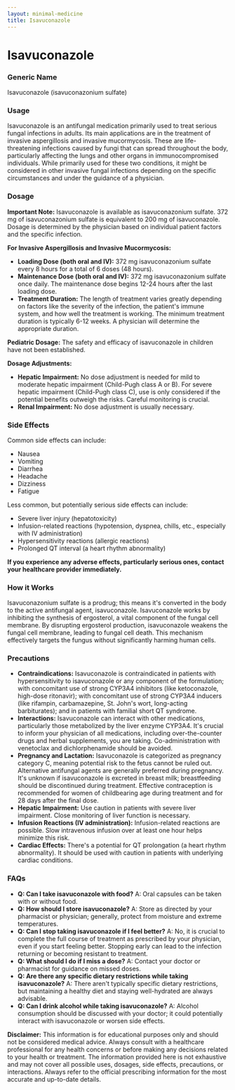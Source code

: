 ```yaml
---
layout: minimal-medicine
title: Isavuconazole
---
```


# Isavuconazole
### Generic Name
Isavuconazole (isavuconazonium sulfate)

### Usage
Isavuconazole is an antifungal medication primarily used to treat serious fungal infections in adults.  Its main applications are in the treatment of invasive aspergillosis and invasive mucormycosis.  These are life-threatening infections caused by fungi that can spread throughout the body, particularly affecting the lungs and other organs in immunocompromised individuals. While primarily used for these two conditions, it might be considered in other invasive fungal infections depending on the specific circumstances and under the guidance of a physician.


### Dosage
**Important Note:** Isavuconazole is available as isavuconazonium sulfate. 372 mg of isavuconazonium sulfate is equivalent to 200 mg of isavuconazole.  Dosage is determined by the physician based on individual patient factors and the specific infection.

**For Invasive Aspergillosis and Invasive Mucormycosis:**

* **Loading Dose (both oral and IV):** 372 mg isavuconazonium sulfate every 8 hours for a total of 6 doses (48 hours).
* **Maintenance Dose (both oral and IV):** 372 mg isavuconazonium sulfate once daily. The maintenance dose begins 12-24 hours after the last loading dose.
* **Treatment Duration:** The length of treatment varies greatly depending on factors like the severity of the infection, the patient's immune system, and how well the treatment is working.  The minimum treatment duration is typically 6-12 weeks.  A physician will determine the appropriate duration.

**Pediatric Dosage:** The safety and efficacy of isavuconazole in children have not been established.


**Dosage Adjustments:**

* **Hepatic Impairment:**  No dose adjustment is needed for mild to moderate hepatic impairment (Child-Pugh class A or B).  For severe hepatic impairment (Child-Pugh class C), use is only considered if the potential benefits outweigh the risks.  Careful monitoring is crucial.
* **Renal Impairment:** No dose adjustment is usually necessary.

### Side Effects
Common side effects can include:

* Nausea
* Vomiting
* Diarrhea
* Headache
* Dizziness
* Fatigue

Less common, but potentially serious side effects can include:

* Severe liver injury (hepatotoxicity)
* Infusion-related reactions (hypotension, dyspnea, chills, etc., especially with IV administration)
* Hypersensitivity reactions (allergic reactions)
* Prolonged QT interval (a heart rhythm abnormality)

**If you experience any adverse effects, particularly serious ones, contact your healthcare provider immediately.**


### How it Works
Isavuconazonium sulfate is a prodrug; this means it's converted in the body to the active antifungal agent, isavuconazole. Isavuconazole works by inhibiting the synthesis of ergosterol, a vital component of the fungal cell membrane.  By disrupting ergosterol production, isavuconazole weakens the fungal cell membrane, leading to fungal cell death. This mechanism effectively targets the fungus without significantly harming human cells.

### Precautions

* **Contraindications:** Isavuconazole is contraindicated in patients with hypersensitivity to isavuconazole or any component of the formulation; with concomitant use of strong CYP3A4 inhibitors (like ketoconazole, high-dose ritonavir); with concomitant use of strong CYP3A4 inducers (like rifampin, carbamazepine, St. John's wort, long-acting barbiturates); and in patients with familial short QT syndrome.
* **Interactions:** Isavuconazole can interact with other medications, particularly those metabolized by the liver enzyme CYP3A4.  It's crucial to inform your physician of all medications, including over-the-counter drugs and herbal supplements, you are taking.  Co-administration with venetoclax and dichlorphenamide should be avoided.
* **Pregnancy and Lactation:** Isavuconazole is categorized as pregnancy category C, meaning potential risk to the fetus cannot be ruled out. Alternative antifungal agents are generally preferred during pregnancy.  It's unknown if isavuconazole is excreted in breast milk; breastfeeding should be discontinued during treatment.  Effective contraception is recommended for women of childbearing age during treatment and for 28 days after the final dose.
* **Hepatic Impairment:** Use caution in patients with severe liver impairment.  Close monitoring of liver function is necessary.
* **Infusion Reactions (IV administration):**  Infusion-related reactions are possible.  Slow intravenous infusion over at least one hour helps minimize this risk.
* **Cardiac Effects:**  There's a potential for QT prolongation (a heart rhythm abnormality). It should be used with caution in patients with underlying cardiac conditions.


### FAQs

* **Q: Can I take isavuconazole with food?** A: Oral capsules can be taken with or without food.
* **Q: How should I store isavuconazole?** A: Store as directed by your pharmacist or physician; generally, protect from moisture and extreme temperatures.
* **Q: Can I stop taking isavuconazole if I feel better?** A:  No, it is crucial to complete the full course of treatment as prescribed by your physician, even if you start feeling better.  Stopping early can lead to the infection returning or becoming resistant to treatment.
* **Q: What should I do if I miss a dose?** A: Contact your doctor or pharmacist for guidance on missed doses.
* **Q: Are there any specific dietary restrictions while taking isavuconazole?** A: There aren't typically specific dietary restrictions, but maintaining a healthy diet and staying well-hydrated are always advisable.
* **Q: Can I drink alcohol while taking isavuconazole?** A: Alcohol consumption should be discussed with your doctor; it could potentially interact with isavuconazole or worsen side effects.



**Disclaimer:** This information is for educational purposes only and should not be considered medical advice. Always consult with a healthcare professional for any health concerns or before making any decisions related to your health or treatment.  The information provided here is not exhaustive and may not cover all possible uses, dosages, side effects, precautions, or interactions. Always refer to the official prescribing information for the most accurate and up-to-date details.
